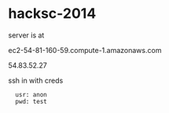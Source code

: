 hacksc-2014
===========

server is at

ec2-54-81-160-59.compute-1.amazonaws.com

54.83.52.27

ssh in with creds

```
  usr: anon
  pwd: test
```
